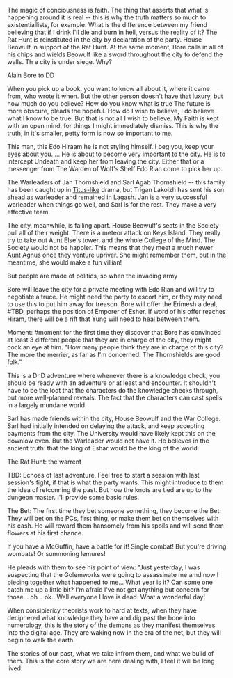 The magic of conciousness is faith. The thing that asserts that what is happening around it is real -- this is why the truth matters so much to existentiallists, for example. What is the difference between my friend believing that if I drink I'll die and burn in hell, versus the reality of it? The Rat Hunt is reinstituted in the city by declaration of the party. House Beowulf in support of the Rat Hunt. At the same moment, Bore calls in all of his chips and wields Beowulf like a sword throughout the city to defend the walls. Th e city is under siege. Why?

Alain Bore to DD

When you pick up a book, you want to know all about it, where it came from, who wrote it when. But the other person doesn't have that luxury, but how much do you believe? How do you know what is true <and how much do you think you do> The future is more obscure, pleads the hopeful. How do I wish to believe, I do believe what I know to be true. But that is not all I wish to believe. My Faith is kept with an open mind, for things I might immediately dismiss. This is why the truth, in it's smaller, petty form is now so important to me. 

This man, this Edo Hiraam he is not styling himself. I beg you, keep your eyes about you. ... He is about to become very important to the city. He is to intercept Undeath and keep her from leaving the city. Either that or a messenger from The Warden of Wolf's Shelf Edo Rian come to pick her up.

The Warleaders of Jan Thornshield and Sarl Agab Thornshield -- this family has been caught up in [Titus-like](/f/the_silvermen.md) drama, but Trigan Lakoizh has sent his son ahead as warleader and remained in Lagash. Jan is a very successful warleader when things go well, and Sarl is for the rest. They make a very effective team. 

The city, meanwhile, is falling apart. House Beowulf's seats in the Society pull all of their weight. There is a meteor attack on Keys Island. They really try to take out Aunt Else's tower, and the whole College of the Mind. The Society would not be happier. This means that they meet a much newer Aunt Agnus once they venture upriver. She might remember them, but in the meantime, she would make a fun villian!

But people are made of politics, so when the invading army 

Bore will leave the city for a private meeting with Edo Rian and will try to negotiate a truce. He might need the party to escort him, or they may need to use this to put him away for treason. Bore will offer the Erimesh a deal, #TBD, perhaps the position of Emporer of Esher. If word of his offer reaches Hiram, there will be a rift that Yung will need to heal between them.

Moment: #moment for the first time they discover that Bore has convinced at least 3 different people that they are in charge of the city, they might cock an eye at him. "How many people think they are in charge of this city? The more the merrier, as far as I'm concerned. The Thornshields are good folk."

This is a DnD adventure where whenever there is a knowledge check, you should be ready with an adventure or at least and encounter. It shouldn't have to be the loot that the characters do the knowledge checks through, but more well-planned reveals. The fact that the characters can cast spells in a largely mundane world.

Sarl has made friends within the city, House Beowulf and the War College. Sarl had initially intended on delaying the attack, and keep accepting payments from the city. The University would have likely kept this on the downlow even. But the Warleader would not have it. He believes in the ancient truth: that the king of Eshar would be the king of the world. 

The Rat Hunt: the warrent

TBD: Echoes of last adventure. Feel free to start a session with last session's fight, if that is what the party wants. This might introduce to them the idea of retconning the past. But how the knots are tied are up to the dungeon master. I'll provide some basic rules. 

The Bet: The first time they bet someone something, they become the Bet:
They will bet on the PCs, first thing, or make them bet on themselves with his cash. He will reward them hansomely from his spoils and will send them flowers at his first chance.

If you have a McGuffin, have a battle for it! Single combat! But you're driving wombats! Or summoning lemures!

He pleads with them to see his point of view: "Just yesterday, I was suspecting that the Golemworks were going to assassinate me amd now I piecing together what happened to me... What year is it? Can some one catch me up a little bit? I'm afraid I've not got anything but concern for those... oh .. ok.. Well everyone I love is dead. What a wonderful day! 

When consipiericy theorists work to hard at texts, when they have deciphered what knowledge they have and dig past the bone into numerology, this is the story of the demons as they manifest themselves into the digital age. They are waking now in the era of the net, but they will begin to walk the earth.

The stories of our past, what we take infrom them, and what we build of them. This is the core story we are here dealing with, I feel it will be long lived.
